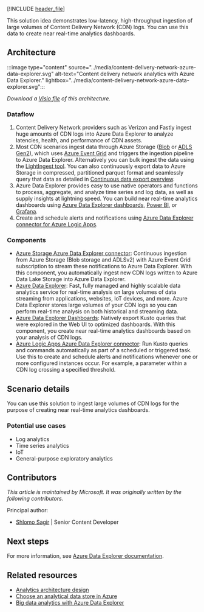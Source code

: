 [!INCLUDE [header_file](../../../includes/sol-idea-header.md)]

This solution idea demonstrates low-latency, high-throughput ingestion of large volumes of Content Delivery Network (CDN) logs. You can use this data to create near real-time analytics dashboards.

## Architecture

:::image type="content" source="../media/content-delivery-network-azure-data-explorer.svg" alt-text="Content delivery network analytics with Azure Data Explorer." lightbox="../media/content-delivery-network-azure-data-explorer.svg":::

*Download a [Visio file](https://arch-center.azureedge.net/content-delivery-network-analytics-azure-data-explorer.vsdx) of this architecture.*

### Dataflow

1. Content Delivery Network providers such as Verizon and Fastly ingest huge amounts of CDN logs into Azure Data Explorer to analyze latencies, health, and performance of CDN assets.
1. Most CDN scenarios ingest data through Azure Storage ([Blob](/azure/storage/blobs) or [ADLS Gen2](/azure/storage/blobs/data-lake-storage-introduction)), which uses [Azure Event Grid](/azure/data-explorer/ingest-data-event-grid) and triggers the ingestion pipeline to Azure Data Explorer. Alternatively you can bulk ingest the data using the [LightIngest tool](/azure/data-explorer/lightingest). You can also continuously export data to Azure Storage in compressed, partitioned parquet format and seamlessly query that data as detailed in [Continuous data export overview](/azure/data-explorer/kusto/management/data-export/continuous-data-export).
1. Azure Data Explorer provides easy to use native operators and functions to process, aggregate, and analyze time series and log data, as well as supply insights at lightning speed. You can build near real-time analytics dashboards using [Azure Data Explorer dashboards](/azure/data-explorer/azure-data-explorer-dashboards), [Power BI](/power-bi/transform-model/service-dataflows-best-practices), or [Grafana](/azure/data-explorer/grafana).
1. Create and schedule alerts and notifications using [Azure Data Explorer connector for Azure Logic Apps](/azure/data-explorer/kusto/tools/logicapps).

### Components

- [Azure Storage Azure Data Explorer connector](/azure/data-explorer/ingest-data-event-grid): Continuous ingestion from Azure Storage (Blob storage and ADLSv2) with Azure Event Grid subscription to stream these notifications to Azure Data Explorer. With this component, you automatically ingest new CDN logs written to Azure Data Lake Storage into Azure Data Explorer.
- [Azure Data Explorer](https://azure.microsoft.com/services/data-explorer): Fast, fully managed and highly scalable data analytics service for real-time analysis on large volumes of data streaming from applications, websites, IoT devices, and more. Azure Data Explorer stores large volumes of your CDN logs so you can perform real-time analysis on both historical and streaming data.
- [Azure Data Explorer Dashboards](/azure/data-explorer/azure-data-explorer-dashboards): Natively export Kusto queries that were explored in the Web UI to optimized dashboards. With this component, you create near real-time analytics dashboards based on your analysis of CDN logs.
- [Azure Logic Apps Azure Data Explorer connector](/azure/data-explorer/kusto/tools/logicapps): Run Kusto queries and commands automatically as part of a scheduled or triggered task. Use this to create and schedule alerts and notifications whenever one or more configured instances occur. For example, a parameter within a CDN log crossing a specified threshold.

## Scenario details

You can use this solution to ingest large volumes of CDN logs for the purpose of creating near real-time analytics dashboards.

### Potential use cases

* Log analytics
* Time series analytics
* IoT
* General-purpose exploratory analytics

## Contributors

*This article is maintained by Microsoft. It was originally written by the following contributors.*

Principal author:

- [Shlomo Sagir](https://www.linkedin.com/in/shlomo-sagir/) | Senior Content Developer

## Next steps

For more information, see [Azure Data Explorer documentation](/azure/data-explorer).

## Related resources

- [Analytics architecture design](analytics-start-here.yml)
- [Choose an analytical data store in Azure](../../data-guide/technology-choices/analytical-data-stores.md)
- [Big data analytics with Azure Data Explorer](big-data-azure-data-explorer.yml)
